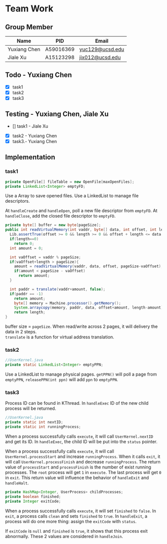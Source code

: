 # Team Work
## Group Member
|Name|PID|Email|
|-|-|-|
|Yuxiang Chen|A59016369|yuc129@ucsd.edu|
|Jiale Xu|A15123298|jix012@ucsd.edu|
## Todo - Yuxiang Chen
- [x] task1
- [x] task2
- [x] task3
## Testing - Yuxiang Chen, Jiale Xu
- [] task1 - Jiale Xu
- [x] task2 - Yuxiang Chen
- [x] task3.- Yuxiang Chen
## Implementation
### task1
```java
private OpenFile[] fileTable = new OpenFile[maxOpenFiles];
private LinkedList<Integer> emptyFD;
```
Use a Array to save opened files. Use a LinkedList to manage file descriptors.

At `handleCreate` and `handleOpen`, poll a new file descriptor from `emptyFD`.
At `handleClose`, add the closed file descriptor to `emptyFD`.

```java
private byte[] buffer = new byte[pageSize];
public int readVirtualMemory(int vaddr, byte[] data, int offset, int length) {
  Lib.assertTrue(offset >= 0 && length >= 0 && offset + length <= data.length);
  if(length==0)
    return 0;
  int amount = 0;

  int vaOffset = vaddr % pageSize;
  if(vaOffset+length > pageSize){
    amount = readVirtualMemory(vaddr, data, offset, pageSize-vaOffset); 
    if(amount < pageSize - vaOffset)
      return amount;
  }

  int paddr = translate(vaddr+amount, false);
  if(paddr == -1)
    return amount;
	byte[] memory = Machine.processor().getMemory();
	System.arraycopy(memory, paddr, data, offset+amount, length-amount);
	return length;
}
```
buffer size = `pageSize`. When read/write across 2 pages, it will delivery the data in 2 steps.  
`translate` is a function for virtual address translation.

### task2
```java
//UserKernel.java
private static LinkedList<Integer> emptyPPN;
```
Use a LinkedList to manage physical pages. `getPPN()` will poll a page from `emptyPPN`, `releasePPN(int ppn)` will
add `ppn` to `emptyPPN`.

### task3
Process ID can be found in KThread. In `handleExec` ID of the new child process will be returned.

```java
//UserKernel.java
private static int nextID;
private static int runningProcess;
```
When a process successfully calls `execute`, it will call `UserKernel.nextID` and get its ID. In `handleExec`, the child ID will be put into the `status` pointer.

When a process successfully calls `execute`, it will call `UserKernel.processStart` and increase `runningProcess`. 
When it calls `exit`, it will call `UserKernel.processFinish` and decrease `runningProcess`. 
The return value of  `processStart` and `processFinish` is the number of exist running processes. The `root` process will get `1` in `execute`. The last process will get `0` in `exit`. This return value will influence the behavior of `handleExit` and `handleHalt`.

```java
private HashMap<Integer, UserProcess> childProcesses;
private boolean finished;
private Integer exitCode;
```
When a process successfully calls `execute`, it will set `finished` to `false`.
In `exit`, a process calls `clean` and sets `finished` to `true`. In `handleExit`, a process will do one more thing: assign the `exitCode` with `status`. 

If `exitCode` is `null` and `finished` is `true`, it shows that this process exit abnormally. These 2 values are considered in `handleJoin`.
